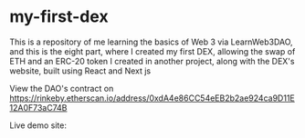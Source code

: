 # my-first-dex
This is a repository of me learning the basics of Web 3 via LearnWeb3DAO, and this is the eight part, where I created my first DEX, allowing the swap of ETH and an ERC-20 token I created in another project, along with the DEX's website, built using React and Next js

View the DAO's contract on https://rinkeby.etherscan.io/address/0xdA4e86CC54eEB2b2ae924ca9D11E12A0F73aC74B

Live demo site: 